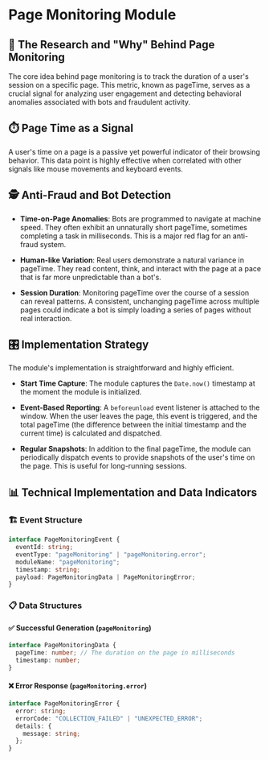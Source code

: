# Page Monitoring Module

## 🔬 The Research and "Why" Behind Page Monitoring

The core idea behind page monitoring is to track the duration of a user's session on a specific page. This metric, known as pageTime, serves as a crucial signal for analyzing user engagement and detecting behavioral anomalies associated with bots and fraudulent activity.

## ⏱️ Page Time as a Signal

A user's time on a page is a passive yet powerful indicator of their browsing behavior. This data point is highly effective when correlated with other signals like mouse movements and keyboard events.

## 🕵️ Anti-Fraud and Bot Detection

- **Time-on-Page Anomalies**: Bots are programmed to navigate at machine speed. They often exhibit an unnaturally short pageTime, sometimes completing a task in milliseconds. This is a major red flag for an anti-fraud system.

- **Human-like Variation**: Real users demonstrate a natural variance in pageTime. They read content, think, and interact with the page at a pace that is far more unpredictable than a bot's.

- **Session Duration**: Monitoring pageTime over the course of a session can reveal patterns. A consistent, unchanging pageTime across multiple pages could indicate a bot is simply loading a series of pages without real interaction.

## 🎛️ Implementation Strategy

The module's implementation is straightforward and highly efficient.

- **Start Time Capture**: The module captures the `Date.now()` timestamp at the moment the module is initialized.

- **Event-Based Reporting**: A `beforeunload` event listener is attached to the window. When the user leaves the page, this event is triggered, and the total pageTime (the difference between the initial timestamp and the current time) is calculated and dispatched.

- **Regular Snapshots**: In addition to the final pageTime, the module can periodically dispatch events to provide snapshots of the user's time on the page. This is useful for long-running sessions.

## 📊 Technical Implementation and Data Indicators

### 🏗️ Event Structure

```typescript
interface PageMonitoringEvent {
  eventId: string;
  eventType: "pageMonitoring" | "pageMonitoring.error";
  moduleName: "pageMonitoring";
  timestamp: string;
  payload: PageMonitoringData | PageMonitoringError;
}
```

### 📋 Data Structures

#### ✅ Successful Generation (`pageMonitoring`)

```typescript
interface PageMonitoringData {
  pageTime: number; // The duration on the page in milliseconds
  timestamp: number;
}
```

#### ❌ Error Response (`pageMonitoring.error`)

```typescript
interface PageMonitoringError {
  error: string;
  errorCode: "COLLECTION_FAILED" | "UNEXPECTED_ERROR";
  details: {
    message: string;
  };
}
```

